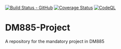 [![Build Status - GitHub](https://github.com/TroelsLind/DM885-Project/workflows/pytest/badge.svg)](https://github.com/TroelsLind/DM885-Project/actions?query=workflow%3Apytest)
[![Coverage Status](https://coveralls.io/repos/github/TroelsLind/DM885-Project/badge.svg?branch=main)](https://coveralls.io/github/TroelsLind/DM885-Project?branch=main)
[![CodeQL](https://github.com/TroelsLind/DM885-Project/workflows/CodeQL/badge.svg)](https://github.com/TroelsLind/DM885-Project/workflows/actions?query=workflow%3ACodeQL)

# DM885-Project
A repository for the mandatory project in DM885
